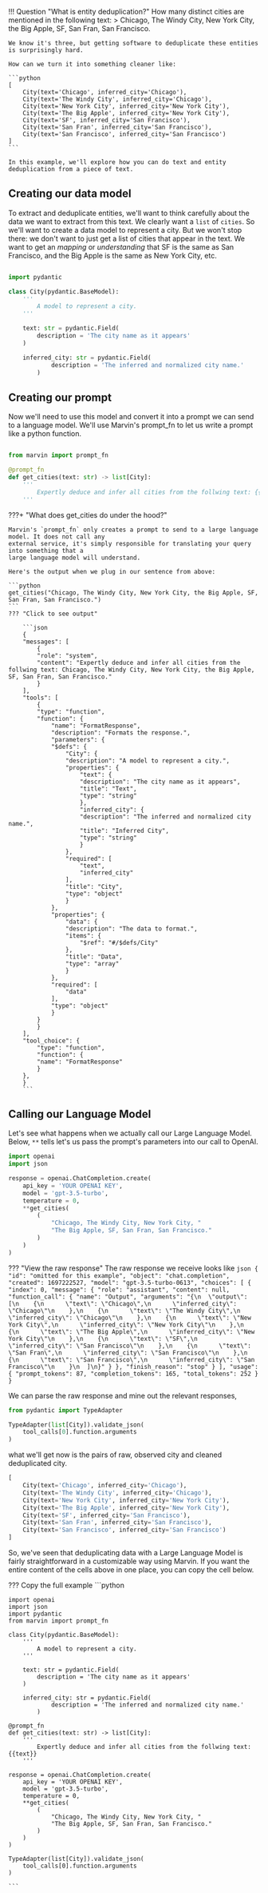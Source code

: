 
!!! Question "What is entity deduplication?"
    How many distinct cities are mentioned in the following text:
    > Chicago, The Windy City, New York City, the Big Apple, SF, San Fran, San Francisco. 

    We know it's three, but getting software to deduplicate these entities is surprisingly hard. 
    
    How can we turn it into something cleaner like:

    ```python
    [
        City(text='Chicago', inferred_city='Chicago'),
        City(text='The Windy City', inferred_city='Chicago'),
        City(text='New York City', inferred_city='New York City'),
        City(text='The Big Apple', inferred_city='New York City'),
        City(text='SF', inferred_city='San Francisco'),
        City(text='San Fran', inferred_city='San Francisco'),
        City(text='San Francisco', inferred_city='San Francisco')
    ]
    ```
    
    In this example, we'll explore how you can do text and entity deduplication from a piece of text. 



## Creating our data model

To extract and deduplicate entities, we'll want to think carefully about the data we want to extract from this text. We clearly want a `list` of `cities`. So we'll want to create a data model to represent a city. But we won't stop there: 
we don't want to just get a list of cities that appear in the text. We want to get an *mapping* or *understanding* that SF is the same as San Francisco, and the Big Apple is the same as New York City, etc. 

```python

import pydantic

class City(pydantic.BaseModel):
    '''
        A model to represent a city.
    '''

    text: str = pydantic.Field(
        description = 'The city name as it appears'
    )

    inferred_city: str = pydantic.Field(
            description = 'The inferred and normalized city name.'
        )
```

## Creating our prompt

Now we'll need to use this model and convert it into a prompt we can send to a language model. We'll use Marvin's
prompt_fn to let us write a prompt like a python function. 

```python

from marvin import prompt_fn

@prompt_fn
def get_cities(text: str) -> list[City]:
    '''
        Expertly deduce and infer all cities from the follwing text: {{text}}
    '''

```

???+ "What does get_cities do under the hood?"

    Marvin's `prompt_fn` only creates a prompt to send to a large language model. It does not call any 
    external service, it's simply responsible for translating your query into something that a 
    large language model will understand. 

    Here's the output when we plug in our sentence from above:

    ```python
    get_cities("Chicago, The Windy City, New York City, the Big Apple, SF, San Fran, San Francisco.")
    ```
    ??? "Click to see output"

        ```json
        {
        "messages": [
            {
            "role": "system",
            "content": "Expertly deduce and infer all cities from the follwing text: Chicago, The Windy City, New York City, the Big Apple, SF, San Fran, San Francisco."
            }
        ],
        "tools": [
            {
            "type": "function",
            "function": {
                "name": "FormatResponse",
                "description": "Formats the response.",
                "parameters": {
                "$defs": {
                    "City": {
                    "description": "A model to represent a city.",
                    "properties": {
                        "text": {
                        "description": "The city name as it appears",
                        "title": "Text",
                        "type": "string"
                        },
                        "inferred_city": {
                        "description": "The inferred and normalized city name.",
                        "title": "Inferred City",
                        "type": "string"
                        }
                    },
                    "required": [
                        "text",
                        "inferred_city"
                    ],
                    "title": "City",
                    "type": "object"
                    }
                },
                "properties": {
                    "data": {
                    "description": "The data to format.",
                    "items": {
                        "$ref": "#/$defs/City"
                    },
                    "title": "Data",
                    "type": "array"
                    }
                },
                "required": [
                    "data"
                ],
                "type": "object"
                }
            }
            }
        ],
        "tool_choice": {
            "type": "function",
            "function": {
            "name": "FormatResponse"
            }
        },
        }
        ```


## Calling our Language Model

Let's see what happens when we actually call our Large Language Model. Below, ``**`` tells let's us pass the prompt's parameters into our call to OpenAI.

```python
import openai
import json

response = openai.ChatCompletion.create(
    api_key = 'YOUR OPENAI KEY',
    model = 'gpt-3.5-turbo',
    temperature = 0,
    **get_cities(
        (
            "Chicago, The Windy City, New York City, "
            "The Big Apple, SF, San Fran, San Francisco."
        )
    )
)
```

??? "View the raw response"
    The raw response we receive looks like 
    ```json
    {
        "id": "omitted for this example",
        "object": "chat.completion",
        "created": 1697222527,
        "model": "gpt-3.5-turbo-0613",
        "choices": [
            {
            "index": 0,
            "message": {
                "role": "assistant",
                "content": null,
                "function_call": {
                "name": "Output",
                "arguments": "{\n  \"output\": [\n    {\n      \"text\": \"Chicago\",\n      \"inferred_city\": \"Chicago\"\n    },\n    {\n      \"text\": \"The Windy City\",\n      \"inferred_city\": \"Chicago\"\n    },\n    {\n      \"text\": \"New York City\",\n      \"inferred_city\": \"New York City\"\n    },\n    {\n      \"text\": \"The Big Apple\",\n      \"inferred_city\": \"New York City\"\n    },\n    {\n      \"text\": \"SF\",\n      \"inferred_city\": \"San Francisco\"\n    },\n    {\n      \"text\": \"San Fran\",\n      \"inferred_city\": \"San Francisco\"\n    },\n    {\n      \"text\": \"San Francisco\",\n      \"inferred_city\": \"San Francisco\"\n    }\n  ]\n}"
                }
            },
            "finish_reason": "stop"
            }
        ],
        "usage": {
            "prompt_tokens": 87,
            "completion_tokens": 165,
            "total_tokens": 252
        }
    }
    ```

We can parse the raw response and mine out the relevant responses, 

```python
from pydantic import TypeAdapter

TypeAdapter(list[City]).validate_json(
    tool_calls[0].function.arguments
)

```

what we'll get now is the pairs of raw, observed city and cleaned deduplicated city.

```python
[
    City(text='Chicago', inferred_city='Chicago'),
    City(text='The Windy City', inferred_city='Chicago'),
    City(text='New York City', inferred_city='New York City'),
    City(text='The Big Apple', inferred_city='New York City'),
    City(text='SF', inferred_city='San Francisco'),
    City(text='San Fran', inferred_city='San Francisco'),
    City(text='San Francisco', inferred_city='San Francisco')
]
```

So, we've seen that deduplicating data with a Large Language Model is fairly straightforward
in a customizable way using Marvin. If you want the entire content of the cells above in 
one place, you can copy the cell below.

??? Copy the full example
    ```python

    import openai
    import json
    import pydantic
    from marvin import prompt_fn

    class City(pydantic.BaseModel):
        '''
            A model to represent a city.
        '''

        text: str = pydantic.Field(
            description = 'The city name as it appears'
        )

        inferred_city: str = pydantic.Field(
                description = 'The inferred and normalized city name.'
            )

    @prompt_fn
    def get_cities(text: str) -> list[City]:
        '''
            Expertly deduce and infer all cities from the follwing text: {{text}}
        '''

    response = openai.ChatCompletion.create(
        api_key = 'YOUR OPENAI KEY',
        model = 'gpt-3.5-turbo',
        temperature = 0,
        **get_cities(
            (
                "Chicago, The Windy City, New York City, "
                "The Big Apple, SF, San Fran, San Francisco."
            )
        )
    )

    TypeAdapter(list[City]).validate_json(
        tool_calls[0].function.arguments
    )

    ```